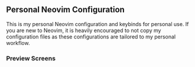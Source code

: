 ## Personal Neovim Configuration
This is my personal Neovim configuration and keybinds for personal use.
If you are new to Neovim, it is heavily encouraged to not copy my configuration files as these configurations are tailored to my personal workflow.

### Preview Screens
